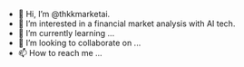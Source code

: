 - 👋 Hi, I’m @thkkmarketai.
- 👀 I’m interested in a financial market analysis with AI tech. 
- 🌱 I’m currently learning ...
- 💞️ I’m looking to collaborate on ...
- 📫 How to reach me ...

<!---
thkkmarketai/thkkmarketai is a ✨ special ✨ repository because its `README.md` (this file) appears on your GitHub profile.
You can click the Preview link to take a look at your changes.
--->
